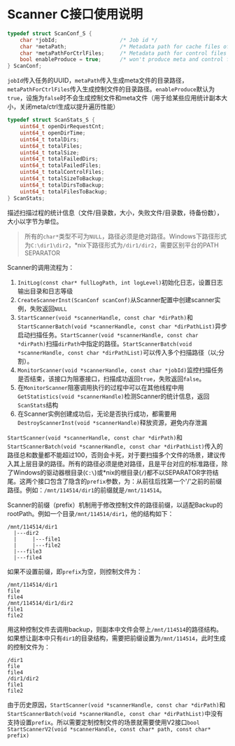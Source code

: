 # Scanner C接口使用说明

```c
typedef struct ScanConf_S {
    char *jobId;                    /* Job id */
    char *metaPath;                 /* Metadata path for cache files of nas share */
    char *metaPathForCtrlFiles;     /* Metadata path for control files of nas share */
    bool enableProduce = true;      /* won't produce meta and control file once disabled */
} ScanConf;
```
`jobId`传入任务的UUID，`metaPath`传入生成meta文件的目录路径，`metaPathForCtrlFiles`传入生成控制文件的目录路径。`enableProduce`默认为`true`，设施为`false`时不会生成控制文件和meta文件（用于给某些应用统计副本大小，关闭meta/ctrl生成以提升遍历性能）

```c
typedef struct ScanStats_S {
    uint64_t openDirRequestCnt;
    uint64_t openDirTime;
    uint64_t totalDirs;
    uint64_t totalFiles;
    uint64_t totalSize;
    uint64_t totalFailedDirs;
    uint64_t totalFailedFiles;
    uint64_t totalControlFiles;
    uint64_t totalSizeToBackup;
    uint64_t totalDirsToBackup;
    uint64_t totalFilesToBackup;
} ScanStats;
```
描述扫描过程的统计信息（文件/目录数，大小，失败文件/目录数，待备份数），大小以字节为单位。


> 所有的`char*`类型不可为`NULL`，路径必须是绝对路径。Windows下路径形式为`C:\dir1\dir2`，*nix下路径形式为`/dir1/dir2`，需要区别平台的PATH SEPARATOR

Scanner的调用流程为：
1. `InitLog(const char* fullLogPath, int logLevel)`初始化日志，设置日志输出目录和日志等级
2. `CreateScannerInst(ScanConf scanConf)`从Scanner配置中创建scanner实例，失败返回`NULL`
3. `StartScanner(void *scannerHandle, const char *dirPath)`和`StartScannerBatch(void *scannerHandle, const char *dirPathList)`异步启动扫描任务。`StartScanner(void *scannerHandle, const char *dirPath)`扫描`dirPath`中指定的路径。`StartScannerBatch(void *scannerHandle, const char *dirPathList)`可以传入多个扫描路径（以;分割）。
4. `MonitorScanner(void *scannerHandle, const char *jobId)`监控扫描任务是否结束，该接口为阻塞接口，扫描成功返回`true`，失败返回`false`。
5. 在`MonitorScanner`阻塞调用执行的过程中可以在其他线程中用`GetStatistics(void *scannerHandle)`检测Scanner的统计信息，返回`ScanStats`结构
6. 在Scanner实例创建成功后，无论是否执行成功，都需要用`DestroyScannerInst(void *scannerHandle)`释放资源，避免内存泄漏


`StartScanner(void *scannerHandle, const char *dirPath)`和`StartScannerBatch(void *scannerHandle, const char *dirPathList)`传入的路径总和数量都不能超过100，否则会卡死，对于要扫描多个文件的场景，建议传入其上层目录的路径。所有的路径必须是绝对路径，且是平台对应的标准路径，除了Windows的驱动器根目录(`C:\`)或*nix的根目录(`/`)都不以SEPARATOR字符结尾。这两个接口包含了隐含的`prefix`参数，为：从前往后找第一个'/'之前的前缀路径。例如：`/mnt/114514/dir1`的前缀就是`/mnt/114514`。

Scanner的前缀（prefix）机制用于修改控制文件的路径前缀，以适配Backup的rootPath。例如一个目录`/mnt/114514/dir1`，他的结构如下：
```
/mnt/114514/dir1
  |---dir2
  |     |---file1
  |     |---file2
  |---file3
  |---file4
```
如果不设置前缀，即`prefix`为空，则控制文件为：
```
/mnt/114514/dir1
file
file4
/mnt/114514/dir1/dir2
file1
file2
```
用这种控制文件去调用backup，则副本中文件会带上`/mnt/114514`的路径结构。如果想让副本中只有`dir1`的目录结构，需要把前缀设置为`/mnt/114514`，此时生成的控制文件为：
```
/dir1
file
file4
/dir1/dir2
file1
file2
```
由于历史原因，`StartScanner(void *scannerHandle, const char *dirPath)`和`StartScannerBatch(void *scannerHandle, const char *dirPathList)`中没有支持设置`prefix`。所以需要定制控制文件的场景就需要使用V2接口`bool StartScannerV2(void *scannerHandle, const char* path, const char* prefix)`